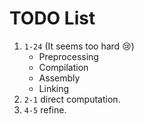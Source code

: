 # TODO List
1. `1-24` (It seems too hard 😢)
     - Preprocessing
     - Compilation
     - Assembly
     - Linking
2. `2-1` direct computation.
3. `4-5` refine.